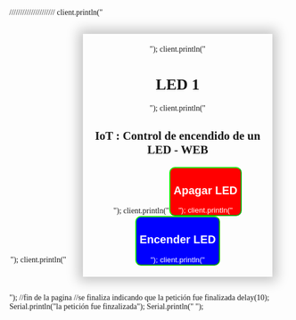  <!DOCTYPE html><html lang='en'><head><meta charset='UTF-8'>
  <meta name='viewport' content='windth=device-width, initial-scale=1.0'>
  <title>Primer Programa : Control de un LED</title></head>
  /////////////////////
client.println("<body style='font-family:Century gothic; width:800;'><center>");
client.println("<div style='box-shadow:0px 0px 20px 8px rgba(0,0,0,0.22); padding :20px; width: 300px; display:inline-block; margin:30px; '>");
client.println("<h1>LED 1</h1>");
client.println("<h2>IoT : Control de encendido de un LED - WEB</h2>");
client.println("<button style='background-color:red; color:white; border-radius:10px; border-color:rgb(25,255,4);'");
client.println("type='button' onClick=location.href='/LED=OFF'><h2>Apagar LED</h2>");
client.println("</button><button style='background-color:blue; color:white; border-radius:10px; border-color:rgb(25,255,4);' ");
client.println("type='button' onClick=location.href='/LED=ON'><h2>Encender LED</h2>");
client.println("</button></div></center></body></html>");
//fin de la pagina
//se finaliza indicando que la petición fue finalizada
delay(10);
Serial.println("la petición fue finzalizada");
Serial.println(" ");

